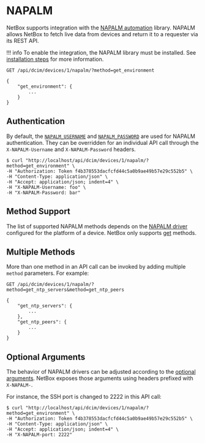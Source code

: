 # NAPALM

NetBox supports integration with the [NAPALM automation](https://napalm-automation.net/) library. NAPALM allows NetBox to fetch live data from devices and return it to a requester via its REST API.

!!! info
    To enable the integration, the NAPALM library must be installed. See [installation steps](../../installation/3-netbox/#napalm-automation-optional) for more information.

```
GET /api/dcim/devices/1/napalm/?method=get_environment

{
    "get_environment": {
        ...
    }
}
```

## Authentication

By default, the [`NAPALM_USERNAME`](../../configuration/optional-settings/#napalm_username) and [`NAPALM_PASSWORD`](../../configuration/optional-settings/#napalm_password) are used for NAPALM authentication. They can be overridden for an individual API call through the `X-NAPALM-Username` and `X-NAPALM-Password` headers.

```
$ curl "http://localhost/api/dcim/devices/1/napalm/?method=get_environment" \
-H "Authorization: Token f4b378553dacfcfd44c5a0b9ae49b57e29c552b5" \
-H "Content-Type: application/json" \
-H "Accept: application/json; indent=4" \
-H "X-NAPALM-Username: foo" \
-H "X-NAPALM-Password: bar"
```

## Method Support

The list of supported NAPALM methods depends on the [NAPALM driver](https://napalm.readthedocs.io/en/latest/support/index.html#general-support-matrix) configured for the platform of a device. NetBox only supports [get](https://napalm.readthedocs.io/en/latest/support/index.html#getters-support-matrix) methods.

## Multiple Methods

More than one method in an API call can be invoked by adding multiple `method` parameters. For example:

```
GET /api/dcim/devices/1/napalm/?method=get_ntp_servers&method=get_ntp_peers

{
    "get_ntp_servers": {
        ...
    },
    "get_ntp_peers": {
        ...
    }
}
```

## Optional Arguments

The behavior of NAPALM drivers can be adjusted according to the [optional arguments](https://napalm.readthedocs.io/en/latest/support/index.html#optional-arguments). NetBox exposes those arguments using headers prefixed with `X-NAPALM-`.


For instance, the SSH port is changed to 2222 in this API call:

```
$ curl "http://localhost/api/dcim/devices/1/napalm/?method=get_environment" \
-H "Authorization: Token f4b378553dacfcfd44c5a0b9ae49b57e29c552b5" \
-H "Content-Type: application/json" \
-H "Accept: application/json; indent=4" \
-H "X-NAPALM-port: 2222"
```

